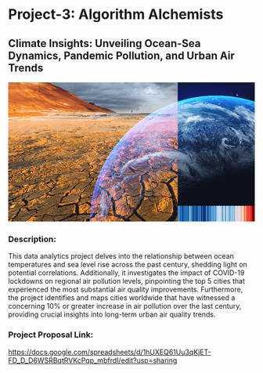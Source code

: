 # Project-3: Algorithm Alchemists

## **Climate Insights: Unveiling Ocean-Sea Dynamics, Pandemic Pollution, and Urban Air Trends**

![Climate Insights](image.png)

### Description:
This data analytics project delves into the relationship between ocean temperatures and sea level rise across the past century, shedding light on potential correlations. Additionally, it investigates the impact of COVID-19 lockdowns on regional air pollution levels, pinpointing the top 5 cities that experienced the most substantial air quality improvements. Furthermore, the project identifies and maps cities worldwide that have witnessed a concerning 10% or greater increase in air pollution over the last century, providing crucial insights into long-term urban air quality trends.

### Project Proposal Link: 
https://docs.google.com/spreadsheets/d/1hUXEQ61Uu3qKjET-FD_D_D6WSRBqtRVKcPqp_mbfrdI/edit?usp=sharing
